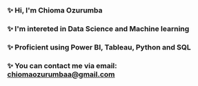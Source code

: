### ✨ Hi, I'm Chioma Ozurumba
### ✨ I'm intereted in Data Science and Machine learning
### ✨ Proficient using Power BI, Tableau, Python and SQL
### ✨ You can contact me via email: chiomaozurumbaa@gmail.com
 
 

<!---
Chioma-xls/Chioma-xls is a ✨ special ✨ repository because its `README.md` (this file) appears on your GitHub profile.
You can click the Preview link to take a look at your changes.
--->
